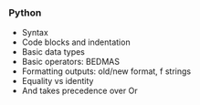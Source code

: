 ### Python
- Syntax
- Code blocks and indentation
- Basic data types
- Basic operators: BEDMAS
- Formatting outputs: old/new format, f strings
- Equality vs identity
- And takes precedence over Or
